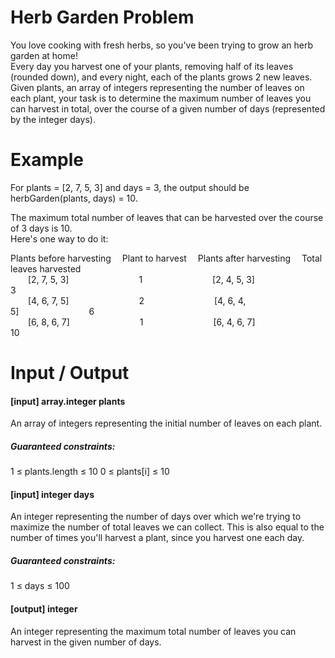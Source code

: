 # Herb Garden Problem

You love cooking with fresh herbs, so you've been trying to grow an herb garden at home!  
Every day you harvest one of your plants, removing half of its leaves (rounded down), and every night, each of the plants grows 2 new leaves.  
Given plants, an array of integers representing the number of leaves on each plant, your task is to determine the maximum number of leaves you can harvest in total, over the course of a given number of days (represented by the integer days).

# Example  
For plants = [2, 7, 5, 3] and days = 3,  the output should be herbGarden(plants, days) = 10.

The maximum total number of leaves that can be harvested over the course of 3 days is 10.  
Here's one way to do it:

Plants before harvesting &emsp;Plant to harvest &emsp;Plants after harvesting &emsp;Total leaves harvested  
&emsp;&emsp;[2, 7, 5, 3]&emsp;&emsp;&emsp;&emsp;&emsp;&emsp;&emsp;&emsp;1&emsp;&emsp;&emsp;&emsp;&emsp;&emsp;&emsp;&emsp;[2, 4, 5, 3]&emsp;&emsp;&emsp;&emsp;&emsp;&emsp;&emsp;&emsp;3  
&emsp;&emsp;[4, 6, 7, 5]&emsp;&emsp;&emsp;&emsp;&emsp;&emsp;&emsp;&emsp;2&emsp;&emsp;&emsp;&emsp;&emsp;&emsp;&emsp;&emsp;[4, 6, 4, 5]&emsp;&emsp;&emsp;&emsp;&emsp;&emsp;&emsp;&emsp;6  
&emsp;&emsp;[6, 8, 6, 7]&emsp;&emsp;&emsp;&emsp;&emsp;&emsp;&emsp;&emsp;1&emsp;&emsp;&emsp;&emsp;&emsp;&emsp;&emsp;&emsp;[6, 4, 6, 7]&emsp;&emsp;&emsp;&emsp;&emsp;&emsp;&emsp;&emsp;10  

# Input / Output

<h4>[input] array.integer plants</h4>An array of integers representing the initial number of leaves on each plant.

<h5>Guaranteed constraints:</h5>1 ≤ plants.length ≤ 10  
0 ≤ plants[i] ≤ 10  

<h4>[input] integer days</h4>An integer representing the number of days over which we're trying to maximize the number of total leaves we can collect.  
This is also equal to the number of times you'll harvest a plant, since you harvest one each day.

<h5>Guaranteed constraints:</h5>1 ≤ days ≤ 100

<h4>[output] integer</h4>An integer representing the maximum total number of leaves you can harvest in the given number of days.